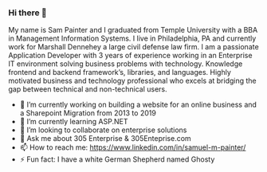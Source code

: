 ### Hi there 👋


My name is Sam Painter and I graduated from Temple University with a BBA in Management Information Systems. I live in Philadelphia, PA and currently work for Marshall Dennehey a large civil defense law firm. I am a passionate Application Developer with 3 years of experience working in an Enterprise IT environment solving business problems with technology. Knowledge frontend and backend framework’s, libraries, and languages. Highly motivated business and technology professional who excels at bridging the gap between technical and non-technical users. 

- 🔭 I’m currently working on building a website for an online business and a Sharepoint Migration from 2013 to 2019
- 🌱 I’m currently learning ASP.NET
- 👯 I’m looking to collaborate on enterprise solutions
- 💬 Ask me about 305 Enterprise & 305Enteprise.com
- 📫 How to reach me: https://www.linkedin.com/in/samuel-m-painter/
- ⚡ Fun fact: I have a white German Shepherd named Ghosty


